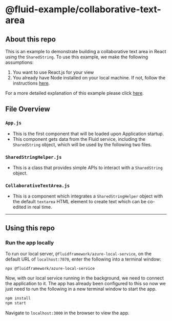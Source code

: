 # @fluid-example/collaborative-text-area

## About this repo

This is an example to demonstrate building a collaborative text area in React using the `SharedString`. To use this example, we make the following assumptions:

1. You want to use React.js for your view
1. You already have Node installed on your local machine. If not, follow the instructions [here](https://nodejs.org/en/download/).

For a more detailed explanation of this example please click [here](https://fluidframework.com/docs/recipes/collaborative-text-area/).

## File Overview

### `App.js`

-   This is the first component that will be loaded upon Application startup.
-   This component gets data from the Fluid service, including the `SharedString` object, which will be used by the following two files.

### `SharedStringHelper.js`

-   This is a class that provides simple APIs to interact with a `SharedString` object.

### `CollaborativeTextArea.js`

-   This is a component which integrates a `SharedStringHelper` object with the default `textarea` HTML element to create text which can be co-edited in real time.

---

## Using this repo

### Run the app locally

To run our local server, `@fluidframework/azure-local-service`, on the default URL of `localhost:7070`, enter the following into a terminal window:

```
npx @fluidframework/azure-local-service
```

Now, with our local service running in the background, we need to connect the application to it.
The app has already been configured to this so now we just need to run the following in a new terminal window to start the app.

```bash
npm install
npm start
```

Navigate to `localhost:3000` in the browser to view the app.
